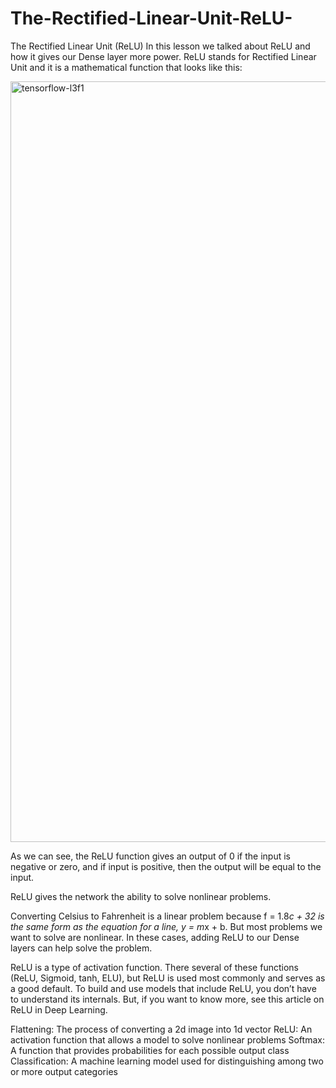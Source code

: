 # The-Rectified-Linear-Unit-ReLU-

The Rectified Linear Unit (ReLU)
In this lesson we talked about ReLU and how it gives our Dense layer more power. ReLU stands for Rectified Linear Unit and it is a mathematical function that looks like this:

<img width="1217" alt="tensorflow-l3f1" src="https://user-images.githubusercontent.com/34093998/86533133-5078b700-bee8-11ea-8f75-701e3d45a91a.png">


As we can see, the ReLU function gives an output of 0 if the input is negative or zero, and if input is positive, then the output will be equal to the input.

ReLU gives the network the ability to solve nonlinear problems.

Converting Celsius to Fahrenheit is a linear problem because f = 1.8*c + 32 is the same form as the equation for a line, y = m*x + b. But most problems we want to solve are nonlinear. In these cases, adding ReLU to our Dense layers can help solve the problem.

ReLU is a type of activation function. There several of these functions (ReLU, Sigmoid, tanh, ELU), but ReLU is used most commonly and serves as a good default. To build and use models that include ReLU, you don’t have to understand its internals. But, if you want to know more, see this article on ReLU in Deep Learning.


Flattening: The process of converting a 2d image into 1d vector
ReLU: An activation function that allows a model to solve nonlinear problems
Softmax: A function that provides probabilities for each possible output class
Classification: A machine learning model used for distinguishing among two or more output categories
